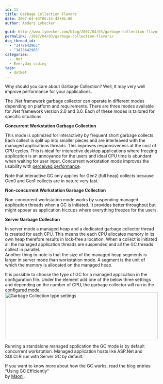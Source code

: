 ```yaml
---
id: 11
title: Garbage Collection Flavors
date: 2007-04-03T06:54:43+01:00
author: Anders Lybecker

guid: http://www.lybecker.com/blog/2007/04/03/garbage-collection-flavors/
permalink: /2007/04/03/garbage-collection-flavors/
dsq_thread_id:
  - "3478642965"
  - "3478642965"
categories:
  - .Net
  - Everyday coding
tags:
  - dotNet
---
```

Why should you care about Garbage Collection? Well, it may very well improve performance for your applications.

The .Net framework garbage collector can operate in different modes depending on platform and requirements. There are three modes available for .Net framework version 2.0 and 3.0. Each of these modes is tailored for specific situations.

**Concurrent Workstation Garbage Collection**

This mode is optimized for interactivity by frequent short garbage collects. Each collect is split up into smaller pieces and are interleaved with the managed applications threads. This improves responsiveness at the cost of CPU cycles. This is ideal for interactive desktop applications where freezing application is an annoyance for the users and ideal CPU time is abundant when waiting for user input. Concurrent workstation mode improves the usability with [perceived performance](http://en.wikipedia.org/wiki/Perceived_performance).

Note that interactive GC only applies for Gen2 (full heap) collects because Gen0 and Gen1 collects are in nature very fast.

**Non-concurrent Workstation Garbage Collection**

Non-concurrent workstation mode works by suspending managed application threads when a GC is initiated. It provides better throughput but might appear as application hiccups where everything freezes for the users.

**Server Garbage Collection**

In server mode a managed heap and a dedicated garbage collector thread is created for each CPU. This means the each CPU allocates memory in its own heap therefore results in lock-free allocation. When a collect is initiated all the managed application threads are suspended and all the GC threads collect in parallel.  
Another thing to note is that the size of the managed heap segments is larger in server mode than workstation mode. A segment is the unit of which the memory is allocated on the managed heap.

It is possible to choose the type of GC for a managed application in the configuration file. Under the <Runtime> element add one of the below three settings and depending on the number of CPU, the garbage collector will run in the configured mode.<img loading="lazy" class="aligncenter size-full wp-image-302" title="Garbage Collection type settings" src="http://www.lybecker.com/blog/wp-content/uploads/gctypes.png" alt="Garbage Collection type settings" width="503" height="154" />

Running a standalone managed application the GC mode is by default concurrent workstation. Managed application hosts like ASP.Net and SQLCLR run with Server GC by default.

If you want to know more about how the GC works, read the blog entries &#8220;Using GC Efficiently&#8221;  
by [Maoni](http://blogs.msdn.com/maoni/).